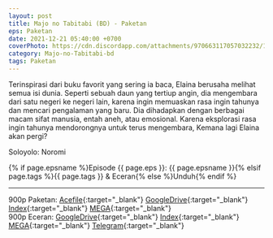 ```yaml
---
layout: post
title: Majo no Tabitabi (BD) - Paketan
eps: Paketan
date: 2021-12-21 05:40:00 +0700
coverPhoto: https://cdn.discordapp.com/attachments/970663117057032232/1003664978689130557/mpv-shot0075.jpg
category: Majo-no-Tabitabi-bd
tags: Paketan
---
```


Terinspirasi dari buku favorit yang sering ia baca, Elaina berusaha melihat semua isi dunia. Seperti sebuah daun yang tertiup angin, dia mengembara dari satu negeri ke negeri lain, karena ingin memuaskan rasa ingin tahunya dan mencari pengalaman yang baru. Dia dihadapkan dengan berbagai macam sifat manusia, entah aneh, atau emosional. Karena eksplorasi rasa ingin tahunya mendorongnya untuk terus mengembara, Kemana lagi Elaina akan pergi?

Soloyolo: Noromi

{% if page.epsname %}Episode {{ page.eps }}: {{ page.epsname }}{% elsif page.tags %}{{ page.tags }} & Eceran{% else %}Unduh{% endif %}

---
900p Paketan: [Acefile](https://acefile.co/f/73180317/elaina-majo-no-tabitabi-bdx265-900pflac-7z
){:target="_blank"} [GoogleDrive](https://drive.google.com/file/d/1dKvLRdETMsa8Nu46HIgqKz2pnboZy3D-/view?usp=sharing){:target="_blank"} [Index](https://proyek.a-1ddl.workers.dev/1:/%5BElaina%5D%20Majo%20no%20Tabitabi%20%5BBD%5D%5Bx265%20900p%5D%5BFLAC%5D.7z){:target="_blank"} [MEGA](https://mega.nz/file/0n5AQaQS#5lBk4qKUUHNzPqWXqMbao8AGy4Samujsx8FaOqfg6ks){:target="_blank"}<br>
900p Eceran: [GoogleDrive](https://drive.google.com/drive/folders/1eIHVLZCstxrEWg1BUdd0dIYuwsVEusM6?usp=sharing){:target="_blank"} [Index](https://proyek.a-1ddl.workers.dev/0:/Musim%20Gugur%202020/%5BBD%5D/%5BElaina%5D%20Majo%20no%20Tabitabi%20%5BBD%5D%5Bx265%20900p%5D%5BFLAC%5D/){:target="_blank"} [MEGA](https://mega.nz/folder/NqpVEQ6L#2YiMJ83AK3seo6UKhe8y_w){:target="_blank"} [Telegram](https://t.me/a1fansub/35){:target="_blank"}
